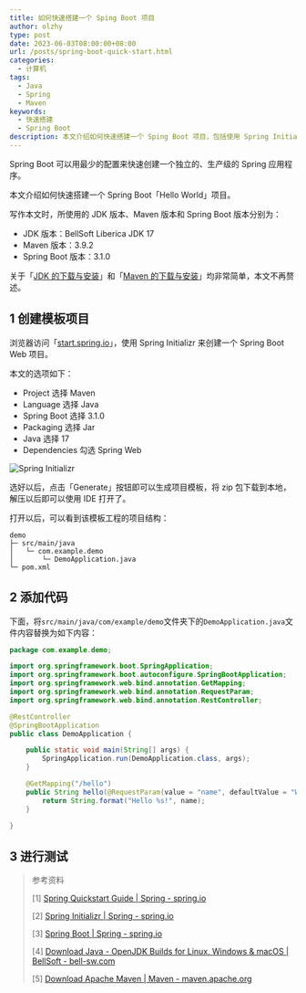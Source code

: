 ```yaml
---
title: 如何快速搭建一个 Sping Boot 项目
author: olzhy
type: post
date: 2023-06-03T08:00:00+08:00
url: /posts/spring-boot-quick-start.html
categories:
  - 计算机
tags:
  - Java
  - Spring
  - Maven
keywords:
  - 快速搭建
  - Spring Boot
description: 本文介绍如何快速搭建一个 Sping Boot 项目，包括使用 Spring Initializr 创建项目模板、添加代码和进行测试三个部分。
---
```


Spring Boot 可以用最少的配置来快速创建一个独立的、生产级的 Spring 应用程序。

本文介绍如何快速搭建一个 Spring Boot「Hello World」项目。

写作本文时，所使用的 JDK 版本、Maven 版本和 Spring Boot 版本分别为：

- JDK 版本：BellSoft Liberica JDK 17
- Maven 版本：3.9.2
- Spring Boot 版本：3.1.0

关于「[JDK 的下载与安装](https://bell-sw.com/pages/downloads/)」和「[Maven 的下载与安装](https://maven.apache.org/download.cgi)」均非常简单，本文不再赘述。

## 1 创建模板项目

浏览器访问「[start.spring.io](https://start.spring.io/)」，使用 Spring Initializr 来创建一个 Spring Boot Web 项目。

本文的选项如下：

- Project 选择 Maven
- Language 选择 Java
- Spring Boot 选择 3.1.0
- Packaging 选择 Jar
- Java 选择 17
- Dependencies 勾选 Spring Web

![Spring Initializr](https://olzhy.github.io/static/images/uploads/2023/06/start-spring-io.png#center)

选好以后，点击「Generate」按钮即可以生成项目模板，将 zip 包下载到本地，解压以后即可以使用 IDE 打开了。

打开以后，可以看到该模板工程的项目结构：

```text
demo
├─ src/main/java
│   └─ com.example.demo
│       └─ DemoApplication.java
└─ pom.xml
```

## 2 添加代码

下面，将`src/main/java/com/example/demo`文件夹下的`DemoApplication.java`文件内容替换为如下内容：

```java
package com.example.demo;

import org.springframework.boot.SpringApplication;
import org.springframework.boot.autoconfigure.SpringBootApplication;
import org.springframework.web.bind.annotation.GetMapping;
import org.springframework.web.bind.annotation.RequestParam;
import org.springframework.web.bind.annotation.RestController;

@RestController
@SpringBootApplication
public class DemoApplication {

    public static void main(String[] args) {
        SpringApplication.run(DemoApplication.class, args);
    }

    @GetMapping("/hello")
    public String hello(@RequestParam(value = "name", defaultValue = "World") String name) {
        return String.format("Hello %s!", name);
    }

}
```

## 3 进行测试

> 参考资料
>
> [1] [Spring Quickstart Guide | Spring - spring.io](https://spring.io/quickstart)
>
> [2] [Spring Initializr | Spring - spring.io](https://start.spring.io/)
>
> [3] [Spring Boot | Spring - spring.io](https://spring.io/projects/spring-boot)
>
> [4] [Download Java - OpenJDK Builds for Linux, Windows & macOS | BellSoft - bell-sw.com](https://bell-sw.com/pages/downloads/)
>
> [5] [Download Apache Maven | Maven - maven.apache.org](https://maven.apache.org/download.cgi)
